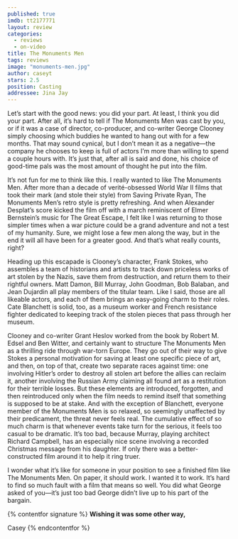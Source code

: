 ```yaml
---
published: true
imdb: tt2177771
layout: review
categories: 
  - reviews
  - on-video
title: The Monuments Men
tags: reviews
image: "monuments-men.jpg"
author: caseyt
stars: 2.5
position: Casting
addressee: Jina Jay
---
```


Let’s start with the good news: you did your part. At least, I think you did your part. After all, it’s hard to tell if The Monuments Men was cast by you, or if it was a case of director, co-producer, and co-writer George Clooney simply choosing which buddies he wanted to hang out with for a few months. That may sound cynical, but I don’t mean it as a negative—the company he chooses to keep is full of actors I’m more than willing to spend a couple hours with. It’s just that, after all is said and done, his choice of good-time pals was the most amount of thought he put into the film.

It’s not fun for me to think like this. I really wanted to like The Monuments Men. After more than a decade of verité-obsessed World War II films that took their mark (and stole their style) from Saving Private Ryan, The Monuments Men’s retro style is pretty refreshing. And when Alexander Desplat’s score kicked the film off with a march reminiscent of Elmer Bernstein’s music for The Great Escape, I felt like I was returning to those simpler times when a war picture could be a grand adventure and not a test of my humanity. Sure, we might lose a few men along the way, but in the end it will all have been for a greater good. And that’s what really counts, right?

Heading up this escapade is Clooney’s character, Frank Stokes, who assembles a team of historians and artists to track down priceless works of art stolen by the Nazis, save them from destruction, and return them to their rightful owners. Matt Damon, Bill Murray, John Goodman, Bob Balaban, and Jean Dujardin all play members of the titular team. Like I said, those are all likeable actors, and each of them brings an easy-going charm to their roles. Cate Blanchett is solid, too, as a museum worker and French resistance fighter dedicated to keeping track of the stolen pieces that pass through her museum. 

Clooney and co-writer Grant Heslov worked from the book by Robert M. Edsel and Ben Witter,  and certainly want to structure The Monuments Men as a thrilling ride through war-torn Europe. They go out of their way to give Stokes a personal motivation for saving at least one specific piece of art, and then, on top of that, create two separate races against time: one involving Hitler’s order to destroy all stolen art before the allies can reclaim it, another involving the Russian Army claiming all found art as a restitution for their terrible losses. But these elements are introduced, forgotten, and then reintroduced only when the film needs to remind itself that something is supposed to be at stake. And with the exception of Blanchett, everyone member of the Monuments Men is so relaxed, so seemingly unaffected by their predicament, the threat never feels real. The cumulative effect of so much charm is that whenever events take turn for the serious, it feels too casual to be dramatic. It’s too bad, because Murray, playing architect Richard Campbell, has an especially nice scene involving a recorded Christmas message from his daughter. If only there was a better-constructed film around it to help it ring truer.

I wonder what it’s like for someone in your position to see a finished film like The Monuments Men. On paper, it should work. I wanted it to work. It’s hard to find so much fault with a film that means so well. You did what George asked of you—it’s just too bad George didn’t live up to his part of the bargain.

{% contentfor signature %}
**Wishing it was some other way,**

Casey
{% endcontentfor %}